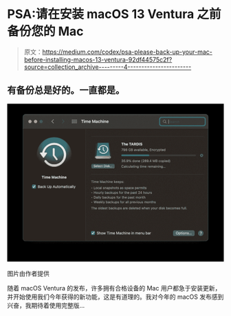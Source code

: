 # PSA:请在安装 macOS 13 Ventura 之前备份您的 Mac

> 原文：<https://medium.com/codex/psa-please-back-up-your-mac-before-installing-macos-13-ventura-92df44575c2f?source=collection_archive---------4----------------------->

## 有备份总是好的。一直都是。

![](img/c9eba381bb76434c58d12aaca4c48acd.png)

图片由作者提供

随着 macOS Ventura 的发布，许多拥有合格设备的 Mac 用户都急于安装更新，并开始使用我们今年获得的新功能，这是有道理的。我对今年的 macOS 发布感到兴奋，我期待着使用完整版…